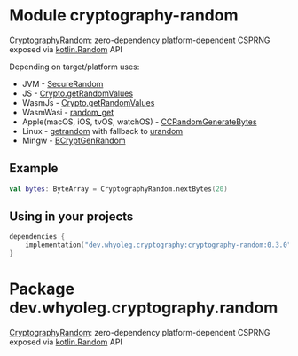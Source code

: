 # Module cryptography-random

[CryptographyRandom][CryptographyRandom]: zero-dependency platform-dependent CSPRNG exposed via [kotlin.Random][kotlin.Random] API

Depending on target/platform uses:

* JVM - [SecureRandom](https://docs.oracle.com/javase/8/docs/api/java/security/SecureRandom.html)
* JS - [Crypto.getRandomValues](https://developer.mozilla.org/en-US/docs/Web/API/Crypto/getRandomValues)
* WasmJs - [Crypto.getRandomValues](https://developer.mozilla.org/en-US/docs/Web/API/Crypto/getRandomValues)
* WasmWasi - [random_get](https://wasix.org/docs/api-reference/wasi/random_get)
* Apple(macOS, iOS, tvOS, watchOS) -
  [CCRandomGenerateBytes](https://opensource.apple.com/source/CommonCrypto/CommonCrypto-60074/include/CommonRandom.h.auto.html)
* Linux - [getrandom](https://man7.org/linux/man-pages/man2/getrandom.2.html) with fallback
  to [urandom](https://en.wikipedia.org/wiki//dev/random)
* Mingw - [BCryptGenRandom](https://learn.microsoft.com/en-us/windows/win32/api/bcrypt/nf-bcrypt-bcryptgenrandom)

## Example

```kotlin
val bytes: ByteArray = CryptographyRandom.nextBytes(20)
```

## Using in your projects

```kotlin
dependencies {
    implementation("dev.whyoleg.cryptography:cryptography-random:0.3.0")
}
```

[kotlin.Random]: https://kotlinlang.org/api/latest/jvm/stdlib/kotlin.random/-random/

[CryptographyRandom]: https://whyoleg.github.io/cryptography-kotlin/api/cryptography-random/dev.whyoleg.cryptography.random/-cryptography-random/index.html

# Package dev.whyoleg.cryptography.random

[CryptographyRandom][CryptographyRandom]: zero-dependency platform-dependent CSPRNG exposed via [kotlin.Random][kotlin.Random] API

[kotlin.Random]: https://kotlinlang.org/api/latest/jvm/stdlib/kotlin.random/-random/

[CryptographyRandom]: https://whyoleg.github.io/cryptography-kotlin/api/cryptography-random/dev.whyoleg.cryptography.random/-cryptography-random/index.html
